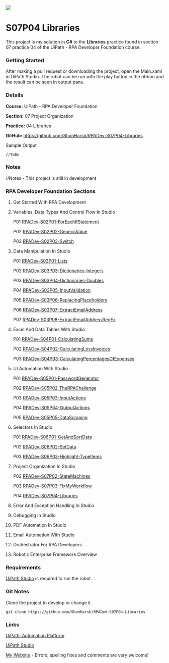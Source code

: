 ![](https://shonharsh.github.io/curriculum-vitae/images/uipath-logo.png)

# S07P04 Libraries

This project is my solution in **C#** to the **Libraries** practice found in section 07 practice 04 of the UiPath - RPA Developer Foundation course.

### Getting Started

After making a pull request or downloading the project, open the Main.xaml in UiPath Studio.  The robot can be run with the play button in the ribbon and the result can be seen in output pane.

### Details

**Course:** UiPath - RPA Developer Foundation

**Section:** 07 Project Organization

**Practice:** 04 Libraries

**GitHub:** https://github.com/ShonHarsh/RPADev-S07P04-Libraries

Sample Output

```
//ToDo
```

### Notes

//Notes - This project is still in development

### RPA Developer Foundation Sections

1. Get Started With RPA Development

2. Variables, Data Types And Control Flow In Studio

   P01 [RPADev-S02P01-ForEachIfStatement](https://github.com/ShonHarsh/RPADev-S02P01-ForEachIfStatement)

   P02 [RPADev-S02P02-GenericValue](https://github.com/ShonHarsh/RPADev-S02P02-GenericValue)

   P03 [RPADev-S02P03-Switch](https://github.com/ShonHarsh/RPADev-S02P03-Switch)

3. Data Manipulation In Studio

   P01 [RPADev-S03P01-Lists](https://github.com/ShonHarsh/RPADev-S03P01-Lists)

   P02 [RPADev-S03P03-Dictionaries-Integers](https://github.com/ShonHarsh/RPADev-S03P03-Dictionaries-Integers)

   P03 [RPADev-S03P04-Dictionaries-Doubles](https://github.com/ShonHarsh/RPADev-S03P04-Dictionaries-Doubles)

   P04 [RPADev-S03P05-InputValidation](https://github.com/ShonHarsh/RPADev-S03P05-InputValidation)

   P05 [RPADev-S03P06-ReplacingPlaceholders](https://github.com/ShonHarsh/RPADev-S03P06-ReplacingPlaceholders)

   P06 [RPADev-S03P07-ExtractEmailAddress](https://github.com/ShonHarsh/RPADev-S03P07-ExtractEmailAddress)

   P07 [RPADev-S03P08-ExtractEmailAddressRegEx](https://github.com/ShonHarsh/RPADev-S03P08-ExtractEmailAddressRegEx)

4. Excel And Data Tables With Studio

   P01 [RPADev-S04P01-CalculatingSums](https://github.com/ShonHarsh/RPADev-S04P01-CalculatingSums)

   P02 [RPADev-S04P02-CalculatingLossInvoices](https://github.com/ShonHarsh/RPADev-S04P02-CalculatingLossInvoices)

   P03 [RPADev-S04P03-CalculatingPercentagesOfExpenses](https://github.com/ShonHarsh/RPADev-S04P03-CalculatingPercentagesOfExpenses)

5. UI Automation With Studio

   P01 [RPADev-S05P01-PasswordGenerator](https://github.com/ShonHarsh/RPADev-S05P01-PasswordGenerator)

   P02 [RPADev-S05P02-TheRPAChallenge](https://github.com/ShonHarsh/RPADev-S05P02-TheRPAChallenge)

   P03 [RPADev-S05P03-InputActions](https://github.com/ShonHarsh/RPADev-S05P03-InputActions)

   P04 [RPADev-S05P04-OutputActions](https://github.com/ShonHarsh/RPADev-S05P04-OutputActions)

   P05 [RPADev-S05P05-DataScraping](https://github.com/ShonHarsh/RPADev-S05P05-DataScraping)

6. Selectors In Studio

   P01 [RPADev-S06P01-GetAndSortData](https://github.com/ShonHarsh/RPADev-S06P01-GetAndSortData)

   P02 [RPADev-S06P02-SetData](https://github.com/ShonHarsh/RPADev-S06P02-SetData)

   P03 [RPADev-S06P03-Highlight-TypeItems](https://github.com/ShonHarsh/RPADev-S06P03-Highlight-TypeItems)

7. Project Organization In Studio

   P02 [RPADev-S07P02-StateMachines](https://github.com/ShonHarsh/RPADev-S07P02-StateMachines)

   P03 [RPADev-S07P03-FixMyWorkflow](https://github.com/ShonHarsh/RPADev-S07P03-FixMyWorkflow)

   P04 [RPADev-S07P04-Libraries](https://github.com/ShonHarsh/RPADev-S07P04-Libraries)

8. Error And Exception Handling In Studio

9. Debugging In Studio

10. PDF Automation In Studio

11. Email Automation With Studio

12. Orchestrator For RPA Developers

13. Robotic Enterprise Framework Overview

### Requirements

[UiPath Studio](https://www.uipath.com/product/studio) is required to run the robot.

### Git Notes

Clone the project to develop or change it.

`git clone https://github.com/ShonHarsh/RPADev-S07P04-Libraries`

### Links

[UiPath: Automation Platform](https://www.uipath.com/)

[UiPath Studio](https://www.uipath.com/product/studio)

[My Website](https://shonharsh.github.io/curriculum-vitae/index.html) - Errors, spelling fixes and comments are very welcome!

